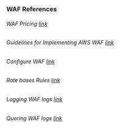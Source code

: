 ### WAF References
###### WAF Pricing [link](https://aws.amazon.com/waf/pricing/)
###### Guidelines for Implementing AWS WAF [link](https://d1.awsstatic.com/whitepapers/guidelines-implementing-aws-waf.pdf)
###### Configure WAF [link](https://aws.amazon.com/premiumsupport/knowledge-center/waf-configure-comprehensive-logging/)
###### Rate bases Rules [link](https://docs.aws.amazon.com/waf/latest/developerguide/waf-rule-statement-type-rate-based.html)
###### Logging WAF logs [link](https://docs.aws.amazon.com/waf/latest/developerguide/logging.html)
###### Quering WAF logs [link](https://docs.aws.amazon.com/athena/latest/ug/waf-logs.html)
